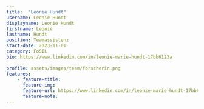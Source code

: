 ```yaml
---
title:  "Leonie Hundt"
username: Leonie Hundt
displayname: Leonie Hundt
firstname: Leonie
lastname: Hundt
position: Teamassistenz 
start-date: 2023-11-01
category: FoSIL
bio: https://www.linkedin.com/in/leonie-marie-hundt-17bb6123a
       
profile: assets/images/team/forscherin.png
features:
    - feature-title: 
      feature-img: 
      feature-url: https://www.linkedin.com/in/leonie-marie-hundt-17bb6123a
      feature-note: 
---
```

